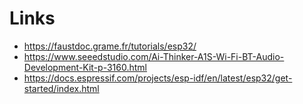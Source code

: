 # Links

- https://faustdoc.grame.fr/tutorials/esp32/
- https://www.seeedstudio.com/Ai-Thinker-A1S-Wi-Fi-BT-Audio-Development-Kit-p-3160.html
- https://docs.espressif.com/projects/esp-idf/en/latest/esp32/get-started/index.html
